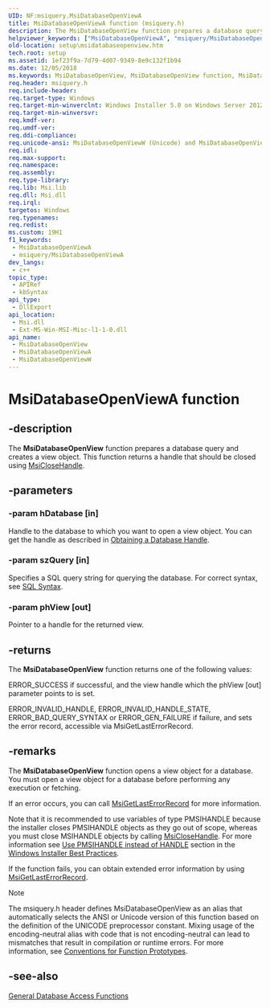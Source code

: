 ```yaml
---
UID: NF:msiquery.MsiDatabaseOpenViewA
title: MsiDatabaseOpenViewA function (msiquery.h)
description: The MsiDatabaseOpenView function prepares a database query and creates a view object. This function returns a handle that should be closed using MsiCloseHandle. (ANSI)
helpviewer_keywords: ["MsiDatabaseOpenViewA", "msiquery/MsiDatabaseOpenViewA"]
old-location: setup\msidatabaseopenview.htm
tech.root: setup
ms.assetid: 1ef23f9a-7d79-4d07-9349-8e9c132f1b94
ms.date: 12/05/2018
ms.keywords: MsiDatabaseOpenView, MsiDatabaseOpenView function, MsiDatabaseOpenViewA, MsiDatabaseOpenViewW, _msi_msidatabaseopenview, msiquery/MsiDatabaseOpenView, msiquery/MsiDatabaseOpenViewA, msiquery/MsiDatabaseOpenViewW, setup.msidatabaseopenview
req.header: msiquery.h
req.include-header: 
req.target-type: Windows
req.target-min-winverclnt: Windows Installer 5.0 on Windows Server 2012, Windows 8, Windows Server 2008 R2 or Windows 7. Windows Installer 4.0 or Windows Installer 4.5 on   Windows Server 2008 or Windows Vista. Windows Installer on Windows Server 2003 or Windows XP
req.target-min-winversvr: 
req.kmdf-ver: 
req.umdf-ver: 
req.ddi-compliance: 
req.unicode-ansi: MsiDatabaseOpenViewW (Unicode) and MsiDatabaseOpenViewA (ANSI)
req.idl: 
req.max-support: 
req.namespace: 
req.assembly: 
req.type-library: 
req.lib: Msi.lib
req.dll: Msi.dll
req.irql: 
targetos: Windows
req.typenames: 
req.redist: 
ms.custom: 19H1
f1_keywords:
 - MsiDatabaseOpenViewA
 - msiquery/MsiDatabaseOpenViewA
dev_langs:
 - c++
topic_type:
 - APIRef
 - kbSyntax
api_type:
 - DllExport
api_location:
 - Msi.dll
 - Ext-MS-Win-MSI-Misc-l1-1-0.dll
api_name:
 - MsiDatabaseOpenView
 - MsiDatabaseOpenViewA
 - MsiDatabaseOpenViewW
---
```


# MsiDatabaseOpenViewA function


## -description

The 
<b>MsiDatabaseOpenView</b> function prepares a database query and creates a view object. This function returns a handle that should be closed using 
<a href="/windows/desktop/api/msi/nf-msi-msiclosehandle">MsiCloseHandle</a>.

## -parameters

### -param hDatabase [in]

Handle to the database to which you want to open a view object. You can get the handle as described in <a href="/windows/desktop/Msi/obtaining-a-database-handle">Obtaining a Database Handle</a>.

### -param szQuery [in]

Specifies a SQL query string for querying the database. For correct syntax, see 
<a href="/windows/desktop/Msi/sql-syntax">SQL Syntax</a>.

### -param phView [out]

Pointer to a handle for the returned view.

## -returns

The 
<b>MsiDatabaseOpenView</b> function returns one of the following values:

ERROR_SUCCESS if successful, and the view handle which the phView [out] parameter points to is set.

ERROR_INVALID_HANDLE, ERROR_INVALID_HANDLE_STATE, ERROR_BAD_QUERY_SYNTAX or ERROR_GEN_FAILURE if failure, and sets the error record, accessible via MsiGetLastErrorRecord.

## -remarks

The 
<b>MsiDatabaseOpenView</b> function opens a view object for a database. You must open a view object for a database before performing any execution or fetching.

If an error occurs, you can call 
<a href="/windows/desktop/api/msiquery/nf-msiquery-msigetlasterrorrecord">MsiGetLastErrorRecord</a> for more information.

Note that it is recommended to use variables of type PMSIHANDLE because the installer closes PMSIHANDLE objects as they go out of scope, whereas you must close MSIHANDLE objects by calling 
<a href="/windows/desktop/api/msi/nf-msi-msiclosehandle">MsiCloseHandle</a>. For more information see <a href="/windows/desktop/Msi/windows-installer-best-practices">Use PMSIHANDLE instead of HANDLE</a> section in the <a href="/windows/desktop/Msi/windows-installer-best-practices">Windows Installer Best Practices</a>.

If the function fails, you can obtain extended error information by using <a href="/windows/desktop/api/msiquery/nf-msiquery-msigetlasterrorrecord">MsiGetLastErrorRecord</a>.





> [!NOTE]
> The msiquery.h header defines MsiDatabaseOpenView as an alias that automatically selects the ANSI or Unicode version of this function based on the definition of the UNICODE preprocessor constant. Mixing usage of the encoding-neutral alias with code that is not encoding-neutral can lead to mismatches that result in compilation or runtime errors. For more information, see [Conventions for Function Prototypes](/windows/win32/intl/conventions-for-function-prototypes).

## -see-also

<a href="/windows/desktop/Msi/database-functions">General Database Access Functions</a>
